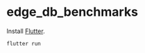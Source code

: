 # edge_db_benchmarks

Install [Flutter](https://docs.flutter.dev/get-started/install).

```
flutter run
```

